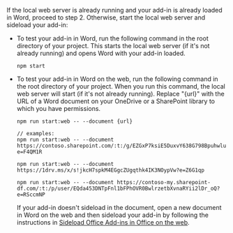 If the local web server is already running and your add-in is already loaded in Word, proceed to step 2. Otherwise, start the local web server and sideload your add-in: 

- To test your add-in in Word, run the following command in the root directory of your project. This starts the local web server (if it's not already running) and opens Word with your add-in loaded.

    ```command&nbsp;line
    npm start
    ```

- To test your add-in in Word on the web, run the following command in the root directory of your project. When you run this command, the local web server will start (if it's not already running). Replace "{url}" with the URL of a Word document on your OneDrive or a SharePoint library to which you have permissions.

    ```command&nbsp;line
    npm run start:web -- --document {url}

    // examples:
    npm run start:web -- --document https://contoso.sharepoint.com/:t:/g/EZGxP7ksiE5DuxvY638G798BpuhwluxCMfF1WZQj3VYhYQ?e=F4QM1R

    npm run start:web -- --document https://1drv.ms/x/s!jkcH7spkM4EGgcZUgqthk4IK3NOypVw?e=Z6G1qp

    npm run start:web -- --document https://contoso-my.sharepoint-df.com/:t:/p/user/EQda453DNTpFnl1bFPhOVR0BwlrzetbXvnaRYii2lDr_oQ?e=RSccmNP
    ```

    If your add-in doesn't sideload in the document, open a new document in Word on the web and then sideload your add-in by following the instructions in [Sideload Office Add-ins in Office on the web](../testing/sideload-office-add-ins-for-testing.md#sideload-an-office-add-in-in-office-on-the-web).
